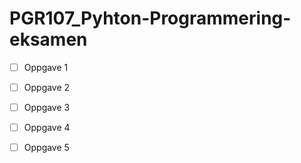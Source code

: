 # PGR107_Pyhton-Programmering-eksamen

- [ ] Oppgave 1 

- [ ] Oppgave 2 

- [ ] Oppgave 3 

- [ ] Oppgave 4 

- [ ] Oppgave 5 

